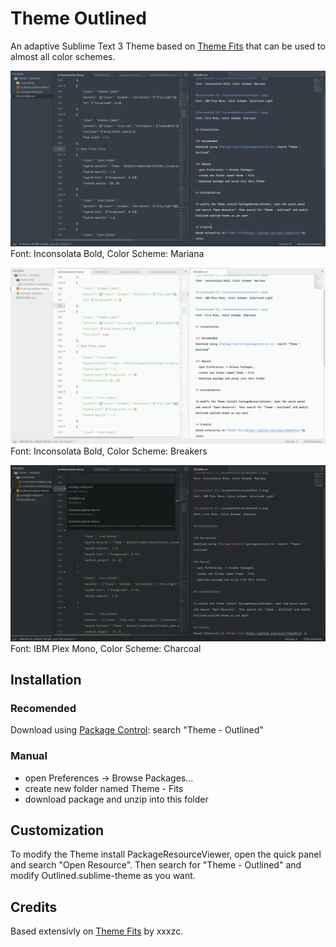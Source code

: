 # Theme Outlined

An adaptive Sublime Text 3 Theme based on [Theme Fits](https://github.com/xxxzc/themefits) that can be used to almost all color schemes.  

![screenshot-1](./screenshots/screenshot-mariana.png) 
Font: Inconsolata Bold, Color Scheme: Mariana

![screenshot-2](./screenshots/screenshot-breakers.png) 
Font: Inconsolata Bold, Color Scheme: Breakers

![screenshot-3](./screenshots/screenshot-charcoal.png) 
Font: IBM Plex Mono, Color Scheme: Charcoal

## Installation

### Recomended
Download using [Package Control](packagecontrol.io): search "Theme - Outlined"

### Manual
- open Preferences -> Browse Packages...
- create new folder named Theme - Fits
- download package and unzip into this folder

## Customization

To modify the Theme install PackageResourceViewer, open the quick panel and search "Open Resource". Then search for "Theme - Outlined" and modify Outlined.sublime-theme as you want.

## Credits
Based extensivly on [Theme Fits](https://github.com/xxxzc/themefits) by xxxzc.